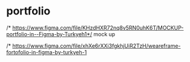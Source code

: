 # portfolio

/*  https://www.figma.com/file/KHzdHXR72nq8v5RN0uhK6T/MOCKUP-portfolio-in--Figma-by-Turkyeh1*/   mock up 

/*  https://www.figma.com/file/xhXe6rXXi3fgkhjUiR2TzH/weareframe-fortofolio-in-figma-by-turkyeh-1
